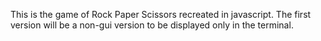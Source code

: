 This is the game of Rock Paper Scissors recreated in javascript.
The first version will be a non-gui version to be displayed only in the terminal.